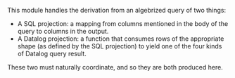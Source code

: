 This module handles the derivation from an algebrized query of two things:

- A SQL projection: a mapping from columns mentioned in the body of the query to columns in the output.
- A Datalog projection: a function that consumes rows of the appropriate shape (as defined by the SQL projection) to yield one of the four kinds of Datalog query result.

These two must naturally coordinate, and so they are both produced here.
